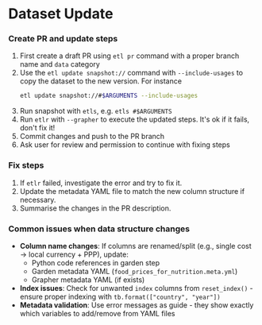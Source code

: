 # Dataset Update

### Create PR and update steps

1. First create a draft PR using `etl pr` command with a proper branch name and `data` category
2. Use the `etl update snapshot://` command with `--include-usages` to copy the dataset to the new version. For instance
   ```bash
   etl update snapshot://#$ARGUMENTS --include-usages
   ```
3. Run snapshot with `etls`, e.g. `etls #$ARGUMENTS`
4. Run `etlr` with `--grapher` to execute the updated steps. It's ok if it fails, don't fix it!
5. Commit changes and push to the PR branch
6. Ask user for review and permission to continue with fixing steps

### Fix steps

1. If `etlr` failed, investigate the error and try to fix it.
2. Update the metadata YAML file to match the new column structure if necessary.
3. Summarise the changes in the PR description.

### Common issues when data structure changes

- **Column name changes**: If columns are renamed/split (e.g., single cost → local currency + PPP), update:
  - Python code references in garden step
  - Garden metadata YAML (`food_prices_for_nutrition.meta.yml`)
  - Grapher metadata YAML (if exists)
- **Index issues**: Check for unwanted `index` columns from `reset_index()` - ensure proper indexing with `tb.format(["country", "year"])`
- **Metadata validation**: Use error messages as guide - they show exactly which variables to add/remove from YAML files
